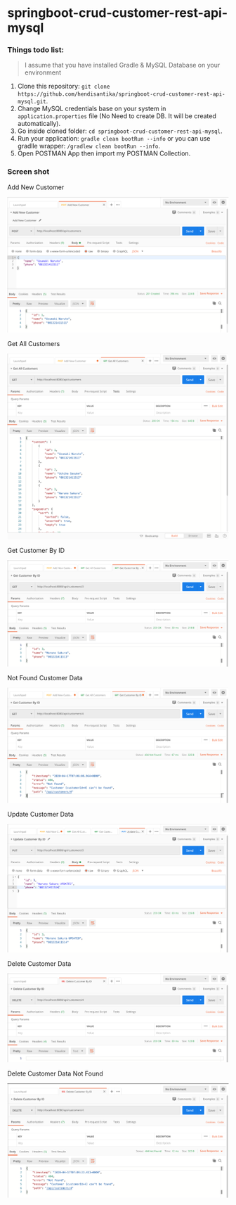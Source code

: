# springboot-crud-customer-rest-api-mysql
### Things todo list:
> I assume that you have installed Gradle & MySQL Database on your environment
1. Clone this repository: `git clone https://github.com/hendisantika/springboot-crud-customer-rest-api-mysql.git`.
2. Change MySQL credentials base on your system in `application.properties` file (No Need to create DB. It will be created automatically). 
3. Go inside cloned folder: `cd springboot-crud-customer-rest-api-mysql`.
4. Run your application: `gradle clean bootRun --info` or you can use gradlle wrapper: `/gradlew clean bootRun --info`.
5. Open POSTMAN App then import my POSTMAN Collection.

### Screen shot

Add New Customer

![Add New Customer](img/add.png "Add New Customer")

Get All Customers

![Get All Customers](img/list.png "Get All Customers")

Get Customer By ID

![Get Customer By ID](img/find.png "Get Customer By ID")

Not Found Customer Data

![Not Found Customer Data](img/get0.png "Not Found Customer Data")

Update Customer Data

![Update Customer Data](img/update.png "Update Customer Data")

Delete Customer Data

![Delete Customer Data](img/delete.png "Delete Customer Data")

Delete Customer Data Not Found

![Delete Customer Data Not Found](img/delete0.png "Delete Customer Data Not Found")


